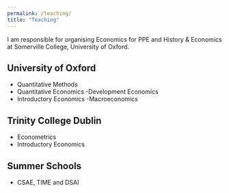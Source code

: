 ```yaml
---
permalink: /teaching/
title: "Teaching"
---
```


I am responsible for organising Economics for PPE and History & Economics at Somerville College, University of Oxford. 


## University of Oxford
- Quantitative Methods
- Quantitative Economics
-Development Economics
- Introductory Economics
-Macroeconomics

## Trinity College Dublin
- Econometrics
- Introductory Economics

## Summer Schools
- CSAE, TIME and DSAI

